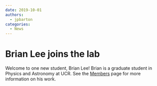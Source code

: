 ```yaml
--- 
date: 2019-10-01 
authors:
  - jpbarton
categories:
  - News
---
```


# Brian Lee joins the lab

Welcome to one new student, Brian Lee! Brian is a graduate student in Physics and Astronomy at UCR. See the [Members](../../members.md) page for more information on his work.
